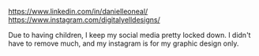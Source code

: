 https://www.linkedin.com/in/danielleoneal/
https://www.instagram.com/digitalyelldesigns/


Due to having children, I keep my social media pretty locked down. I didn't have to remove much, and my instagram is for my graphic design only.